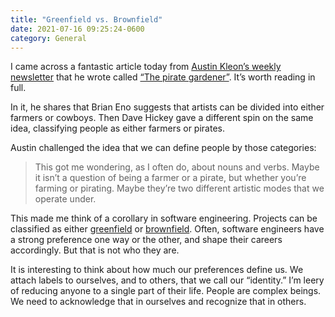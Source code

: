 ```yaml
---
title: "Greenfield vs. Brownfield"
date: 2021-07-16 09:25:24-0600
category: General
---
```


I came across a fantastic article today from [Austin Kleon’s weekly newsletter](https://austinkleon.com/newsletter/) that he wrote called [“The pirate gardener”](https://austinkleon.com/2021/07/13/the-pirate-gardener/). It’s worth reading in full.

In it, he shares that Brian Eno suggests that artists can be divided into either farmers or cowboys. Then Dave Hickey gave a different spin on the same idea, classifying people as either farmers or pirates.

Austin challenged the idea that we can define people by those categories:

> This got me wondering, as I often do, about nouns and verbs. Maybe it isn’t a question of being a farmer or a pirate, but whether you’re farming or pirating. Maybe they’re two different artistic modes that we operate under.

This made me think of a corollary in software engineering. Projects can be classified as either [greenfield](https://en.wikipedia.org/wiki/Greenfield_project) or [brownfield](https://en.wikipedia.org/wiki/Brownfield_(software_development)). Often, software engineers have a strong preference one way or the other, and shape their careers accordingly. But that is not who they are.

It is interesting to think about how much our preferences define us. We attach labels to ourselves, and to others, that we call our “identity.” I’m leery of reducing anyone to a single part of their life. People are complex beings. We need to acknowledge that in ourselves and recognize that in others.